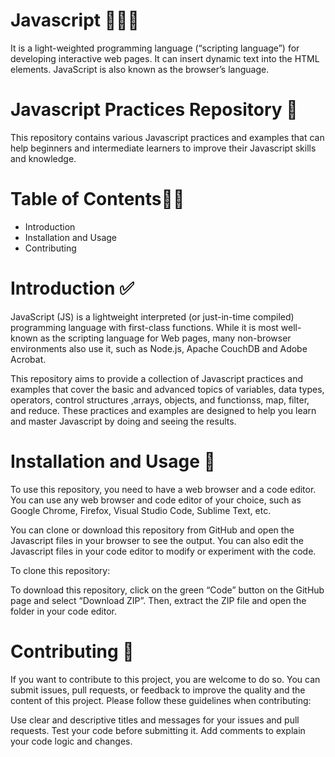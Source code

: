 # Javascript 🚀🚀🚀
It is a light-weighted programming language (“scripting language”) for developing interactive web pages. It can insert dynamic text into the HTML elements. JavaScript is also known as the browser’s language.

# Javascript Practices Repository 🎯
This repository contains various Javascript practices and examples that can help beginners and intermediate learners to improve their Javascript skills and knowledge.

# Table of Contents🧾🧾
- Introduction
- Installation and Usage
- Contributing

# Introduction ✅
JavaScript (JS) is a lightweight interpreted (or just-in-time compiled) programming language with first-class functions. While it is most well-known as the scripting language for Web pages, many non-browser environments also use it, such as Node.js, Apache CouchDB and Adobe Acrobat.

This repository aims to provide a collection of Javascript  practices and examples that cover the basic and advanced topics of variables, data types, operators, control structures ,arrays, objects, and functionss, map, filter, and reduce. These practices and examples are designed to help you learn and master Javascript by doing and seeing the results.

 # Installation and Usage 💽
To use this repository, you need to have a web browser and a code editor. You can use any web browser and code editor of your choice, such as Google Chrome, Firefox, Visual Studio Code, Sublime Text, etc.

You can clone or download this repository from GitHub and open the Javascript files in your browser to see the output. You can also edit the Javascript files in your code editor to modify or experiment with the code.

To clone this repository:

To download this repository, click on the green “Code” button on the GitHub page and select “Download ZIP”. Then, extract the ZIP file and open the folder in your code editor.


# Contributing 🤝
If you want to contribute to this project, you are welcome to do so. You can submit issues, pull requests, or feedback to improve the quality and the content of this project. Please follow these guidelines when contributing:

Use clear and descriptive titles and messages for your issues and pull requests. Test your code before submitting it. Add comments to explain your code logic and changes.

